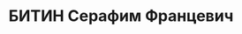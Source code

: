 ---
title: БИТИН Серафим Францевич
description: 'Род. в 1884, Ковенская губ., литовец. Проживал: КЖД, 491-й км. Путевой
  обходчик 3-го околотка 2-й дистанции пути КЖД

  Арестован 24.02.1937. Обв.: шпионская деятельность. Приговор: ВТ КЖД, 16.05.1938
  – 10 лет ИТЛ.

  Реабилитирован ВК ВС СССР 16.04.1959'
---